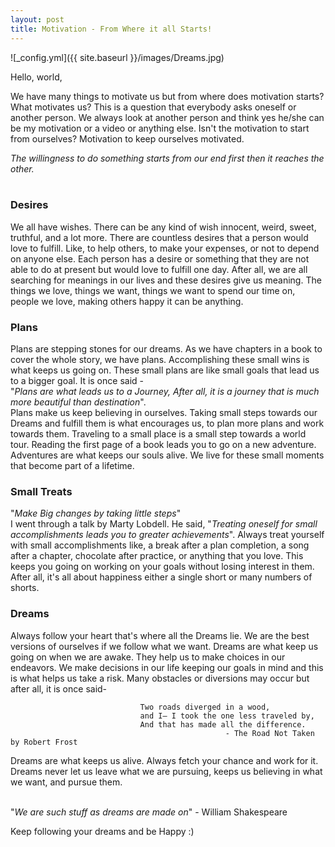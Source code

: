 ```yaml
---
layout: post
title: Motivation - From Where it all Starts!
---
```


![_config.yml]({{ site.baseurl }}/images/Dreams.jpg)

Hello, world,

We have many things to motivate us but from where does motivation starts?
What motivates us? This is a question that everybody asks oneself or another person. We always look at another person and think yes he/she can be my motivation or a video or anything else. Isn't the motivation to start from ourselves? Motivation to keep ourselves motivated.

*The willingness to do something starts from our end first then it reaches the other.*
<br><br>

### Desires
We all have wishes. There can be any kind of wish innocent, weird, sweet, truthful, and a lot more. There are countless desires that a person would love to fulfill. Like, to help others, to make your expenses, or not to depend on anyone else. Each person has a desire or something that they are not able to do at present but would love to fulfill one day. After all, we are all searching for meanings in our lives and these desires give us meaning. The things we love, things we want, things we want to spend our time on, people we love, making others happy it can be anything.
<br>

### Plans
Plans are stepping stones for our dreams. As we have chapters in a book to cover the whole story, we have plans. Accomplishing these small wins is what keeps us going on. These small plans are like small goals that lead us to a bigger goal. It is once said - 
<br> "*Plans are what leads us to a Journey, After all, it is a journey that is much more beautiful than destination*". 
<br> Plans make us keep believing in ourselves. Taking small steps towards our Dreams and fulfill them is what encourages us, to plan more plans and work towards them. Traveling to a small place is a small step towards a world tour. Reading the first page of a book leads you to go on a new adventure. Adventures are what keeps our souls alive. We live for these small moments that become part of a lifetime.
<br>

### Small Treats
"*Make Big changes by taking little steps*"  <br>
I went through a talk by Marty Lobdell. He said, "*Treating oneself for small accomplishments leads you to greater achievements*". Always treat yourself with small accomplishments like, a break after a plan completion, a song after a chapter, chocolate after practice, or anything that you love. This keeps you going on working on your goals without losing interest in them. After all, it's all about happiness either a single short or many numbers of shorts.
<br>

### Dreams
Always follow your heart that's where all the Dreams lie. We are the best versions of ourselves if we follow what we want. Dreams are what keep us going on when we are awake. They help us to make choices in our endeavors. We make decisions in our life keeping our goals in mind and this is what helps us take a risk. Many obstacles or diversions may occur but after all, it is once said-

                                 Two roads diverged in a wood,
                                 and I— I took the one less traveled by,
                                 And that has made all the difference.
                                                    - The Road Not Taken by Robert Frost
            
Dreams are what keeps us alive. Always fetch your chance and work for it. Dreams never let us leave what we are pursuing, keeps us believing in what we want, and pursue them.
<br><br>

"*We are such stuff as dreams are made on*" - William Shakespeare

Keep following your dreams and be Happy :)
